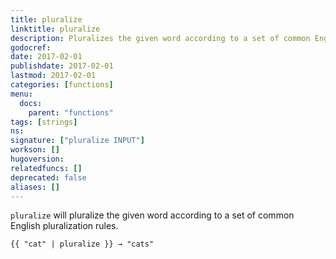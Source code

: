 ```yaml
---
title: pluralize
linktitle: pluralize
description: Pluralizes the given word according to a set of common English pluralization rules
godocref:
date: 2017-02-01
publishdate: 2017-02-01
lastmod: 2017-02-01
categories: [functions]
menu:
  docs:
    parent: "functions"
tags: [strings]
ns:
signature: ["pluralize INPUT"]
workson: []
hugoversion:
relatedfuncs: []
deprecated: false
aliases: []
---
```


`pluralize` will pluralize the given word according to a set of common English pluralization rules.

```
{{ "cat" | pluralize }} → "cats"
```

